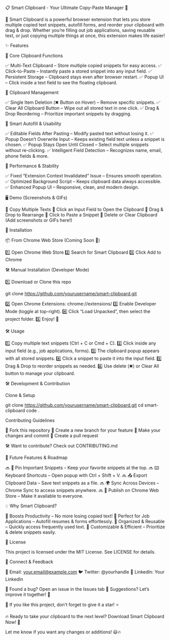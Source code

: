 📋 Smart Clipboard - Your Ultimate Copy-Paste Manager 🚀

📌 Smart Clipboard is a powerful browser extension that lets you store multiple copied text snippets, autofill forms, and reorder your clipboard with drag & drop. Whether you’re filling out job applications, saving reusable text, or just copying multiple things at once, this extension makes life easier!

✨ Features

🔹 Core Clipboard Functions

✅ Multi-Text Clipboard – Store multiple copied snippets for easy access.
✅ Click-to-Paste – Instantly paste a stored snippet into any input field.
✅ Persistent Storage – Clipboard stays even after browser restart.
✅ Popup UI – Click inside a text field to see the floating clipboard.

🔹 Clipboard Management

✅ Single Item Deletion (✖ Button on Hover) – Remove specific snippets.
✅ Clear All Clipboard Button – Wipe out all stored text in one click.
✅ Drag & Drop Reordering – Prioritize important snippets by dragging.

🔹 Smart Autofill & Usability

✅ Editable Fields After Pasting – Modify pasted text without losing it.
✅ Popup Doesn’t Overwrite Input – Keeps existing field text unless a snippet is chosen.
✅ Popup Stays Open Until Closed – Select multiple snippets without re-clicking.
✅ Intelligent Field Detection – Recognizes name, email, phone fields & more.

🔹 Performance & Stability

✅ Fixed “Extension Context Invalidated” Issue – Ensures smooth operation.
✅ Optimized Background Script – Keeps clipboard data always accessible.
✅ Enhanced Popup UI – Responsive, clean, and modern design.

🖥️ Demo (Screenshots & GIFs)

🔹 Copy Multiple Texts
🔹 Click an Input Field to Open the Clipboard
🔹 Drag & Drop to Rearrange
🔹 Click to Paste a Snippet
🔹 Delete or Clear Clipboard
(Add screenshots or GIFs here!)

🔧 Installation

📦 From Chrome Web Store (Coming Soon 🚀)

1️⃣ Open Chrome Web Store
2️⃣ Search for Smart Clipboard
3️⃣ Click Add to Chrome

🛠 Manual Installation (Developer Mode)

1️⃣ Download or Clone this repo

git clone https://github.com/yourusername/smart-clipboard.git

2️⃣ Open Chrome Extensions:
chrome://extensions/
3️⃣ Enable Developer Mode (toggle at top-right).
4️⃣ Click “Load Unpacked”, then select the project folder.
5️⃣ Enjoy! 🚀

🛠 Usage

1️⃣ Copy multiple text snippets (Ctrl + C or Cmd + C).
2️⃣ Click inside any input field (e.g., job applications, forms).
3️⃣ The clipboard popup appears with all stored snippets.
4️⃣ Click a snippet to paste it into the input field.
5️⃣ Drag & Drop to reorder snippets as needed.
6️⃣ Use delete (✖) or Clear All button to manage your clipboard.

🛠 Development & Contribution

Clone & Setup

git clone https://github.com/yourusername/smart-clipboard.git
cd smart-clipboard
code .

Contributing Guidelines

🔹 Fork this repository
🔹 Create a new branch for your feature
🔹 Make your changes and commit
🔹 Create a pull request

🛠 Want to contribute? Check out CONTRIBUTING.md

🚀 Future Features & Roadmap

🔜 📌 Pin Important Snippets – Keep your favorite snippets at the top.
🔜 ⌨️ Keyboard Shortcuts – Open popup with Ctrl + Shift + V.
🔜 📤 Export Clipboard Data – Save text snippets as a file.
🔜 🌍 Sync Across Devices – Chrome Sync to access snippets anywhere.
🔜 🚀 Publish on Chrome Web Store – Make it available to everyone.

💡 Why Smart Clipboard?

🔹 Boosts Productivity – No more losing copied text!
🔹 Perfect for Job Applications – Autofill resumes & forms effortlessly.
🔹 Organized & Reusable – Quickly access frequently used text.
🔹 Customizable & Efficient – Prioritize & delete snippets easily.

📜 License

This project is licensed under the MIT License. See LICENSE for details.

💬 Connect & Feedback

📧 Email: your.email@example.com
🐦 Twitter: @yourhandle
💼 LinkedIn: Your LinkedIn

🔹 Found a bug? Open an issue in the Issues tab
🔹 Suggestions? Let’s improve it together! 🚀

🌟 If you like this project, don’t forget to give it a star! ⭐

🔥 Ready to take your clipboard to the next level? Download Smart Clipboard Now! 🚀

Let me know if you want any changes or additions! 😃🔥
